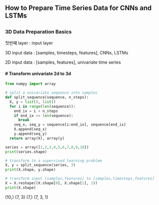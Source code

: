 ## How to Prepare Time Series Data for CNNs and LSTMs    
##   
### 3D Data Preparation Basics   
첫번째 layer : input layer   

3D input data : [samples, timesteps, features], CNNs, LSTMs   

2D input data : [samples, features], univariate time series   
#### # Transform univariate 2d to 3d
```python
from numpy import array

# split a univariate sequence into samples
def split_sequence(sequence, n_steps):
  X, y = list(), list()
  for i in range(len(sequence)):
    end_ix = i + n_steps
    if end_ix >= len(sequence):
      break
    seq_x, seq_y = sequence[i:end_ix], sequence[end_ix]
    X.append(seq_x)
    y.append(seq_y)
  return array(X), array(y)

series = array([1,2,3,4,5,6,7,8,9,10])
print(series.shape)

# transform to a supervised learning problem
X, y = split_sequence(series, 3)
print(X.shape, y.shape)

# transform input [samples,features] to [samples,timesteps,features]
X = X.reshape((X.shape[0], X.shape[1], 1))
print(X.shape)
```
(10,)
(7, 3) (7,)
(7, 3, 1)

